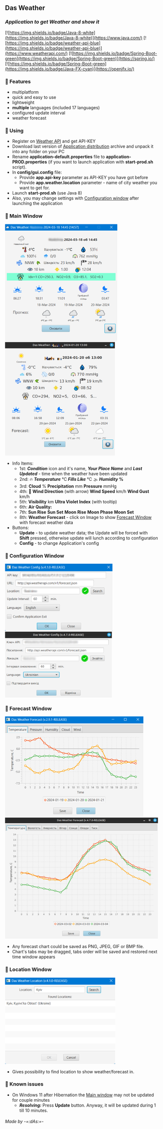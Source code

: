 ## Das Weather
### _Application to get Weather and show it_

[![https://img.shields.io/badge/Java-8-white](https://img.shields.io/badge/Java-8-white)](https://www.java.com/) [![https://img.shields.io/badge/weather-api-blue](https://img.shields.io/badge/weather-api-blue)](https://www.weatherapi.com/) [![https://img.shields.io/badge/Spring-Boot-green](https://img.shields.io/badge/Spring-Boot-green)](https://spring.io/) [![https://img.shields.io/badge/Spring-Boot-green](https://img.shields.io/badge/Java-FX-cyan)](https://openjfx.io/)

### 📃 Features
- multiplatform
- quick and easy to use
- lightweight
- **multiple** languages (included 17 languages)
- configured update interval
- weather forecast

### 📌 Using
- Register on [Weather API](https://www.weatherapi.com/) and get API-KEY
- Download last version of [Application distribution](https://github.com/anrydas/DasWeather/releases) archive and unpack it into any folder on your PC
- Rename **application-default.properties** file to **application-PROD.properties** (if you want to launch application with **start-prod.sh** script).
- In **config/gui.config** file:
  - Provide **app.api-key** parameter as API-KEY you have got before
  - Provide **app.weather.location** parameter - name of city weather you want to get for.
- Launch **start-prod.sh** (use Java 8)
- Also, you may change settings with [Configuration window](#ConfigWin) after launching the application

### 📜 Main Window<a id='MainWin'/>
![Screenshot](images/WeatherWindow_v2.png) ![Screenshot](images/WeatherWindow_v2_L.png)
- Info Items:
  - 1st: **_Condition_** icon and it's name, **_Your Place Name_** and **_Last Updated_** - time when the weather have been updated
  - 2nd: 🔥 **_Temperature_** ℃ **_Fills Like_** ℃ 🌫 **_Humidity_ %** 
  - 3rd: **Cloud** % **Precipitation** mm **Pressure** mmHg
  - 4th: 💨 **Wind Direction** (with arrow) **Wind Speed** km/h **Wind Gust** km/h
  - 5th: **Visibility** km **Ultra Violet Index** (with tooltip)
  - 6th: **Air Quality:**
  - 7th: **Sun Rise** **Sun Set** **Moon Rise** **Moon Phase** **Moon Set**
  - 8th: **Weather Forecast** - click on Image to show [Forecast Window](#ForecastWin) with forecast weather data
- Buttons:
  - **Update** - to update weather data; the Update will be forced with **Shift** pressed, otherwise update will lunch according to configuration
  - **Config** - to change Application's config

### 📜 Configuration Window<a id='ConfigWin'/>
![Screenshot](images/PreferencesWindow.png) ![Screenshot](images/PreferencesWindow_L.png)

### 📜 Forecast Window<a id='ForecastWin'/>
![Screenshot](images/ForecastWindow.png) ![Screenshot](images/ForecastWindow_L.png)
- Any forecast chart could be saved as PNG, JPEG, GIF or BMP file.
- Chart's tabs may be dragged, tabs order will be saved and restored next time window appears
### 📜 Location Window<a id='LocationWin'/>
![Screenshot](images/LocationWindow.png)
- Gives possibility to find location to show weather/forecast in.

### 🐞 Known issues
- On Windows 11 after Hibernation the [Main window](#MainWin) may not be updated for couple minutes
  - **_Resolving:_** Press **Update** button. Anyway, it will be updated during 1 till 10 minutes.

###### _Made by -=:dAs:=-_